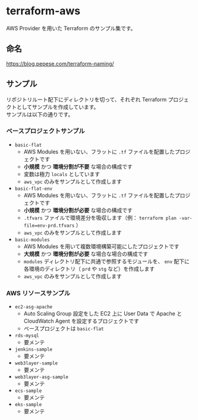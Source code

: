 # terraform-aws

AWS Provider を用いた Terraform のサンプル集です。

## 命名

https://blog.pepese.com/terraform-naming/

## サンプル

リポジトリルート配下にディレクトリを切って、それぞれ Terraform プロジェクトとしてサンプルを作成しています。  
サンプルは以下の通りです。

### ベースプロジェクトサンプル

- `basic-flat`
  - AWS Modules を用いない、フラットに `.tf` ファイルを配置したプロジェクトです
  - **小規模** かつ **環境分割が不要** な場合の構成です
  - 変数は極力 `locals` としています
  - `aws_vpc` のみをサンプルとして作成します
- `basic-flat-env`
  - AWS Modules を用いない、フラットに `.tf` ファイルを配置したプロジェクトです
  - **小規模** かつ **環境分割が必要** な場合の構成です
  - `.tfvars` ファイルで環境差分を吸収します（例： `terraform plan -var-file=env-prd.tfvars` ）
  - `aws_vpc` のみをサンプルとして作成します
- `basic-modules`
  - AWS Modules を用いて複数環境構築可能にしたプロジェクトです
  - **大規模** かつ **環境分割が必要** な場合な場合の構成です
  - `modules` ディレクトリ配下に共通で参照するモジュールを、 `env` 配下に各環境のディレクトリ（ `prd` や `stg` など）を作成します
  - `aws_vpc` のみをサンプルとして作成します

### AWS リソースサンプル

- `ec2-asg-apache`
  - Auto Scaling Group 設定をした EC2 上に User Data で Apache と CloudWatch Agent を設定するプロジェクトです
  - ベースプロジェクトは `basic-flat`
- `rds-mysql`
  - 要メンテ
- `jenkins-sample`
  - 要メンテ
- `web3layer-sample`
  - 要メンテ
- `web3layer-asg-sample`
  - 要メンテ
- `ecs-sample`
  - 要メンテ
- `eks-sample`
  - 要メンテ